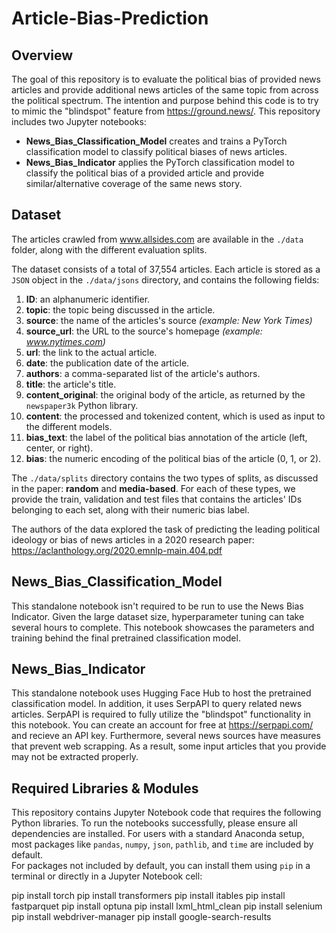 # Article-Bias-Prediction

## Overview
The goal of this repository is to evaluate the political bias of provided news articles and provide additional news articles of the same topic from across the political spectrum. The intention and purpose behind this code is to try to mimic the "blindspot" feature from https://ground.news/. 
This repository includes two Jupyter notebooks: 
* **News_Bias_Classification_Model** creates and trains a PyTorch classification model to classify political biases of news articles.
* **News_Bias_Indicator** applies the PyTorch classification model to classify the political bias of a provided article and provide similar/alternative coverage of the same news story.

## Dataset
The articles crawled from www.allsides.com are available in the ```./data``` folder, along with the different evaluation splits.

The dataset consists of a total of 37,554 articles. Each article is stored as a ```JSON``` object in the ```./data/jsons``` directory, and contains the following fields:
1. **ID**: an alphanumeric identifier.
2. **topic**: the topic being discussed in the article.
3. **source**: the name of the articles's source *(example: New York Times)*
4. **source_url**: the URL to the source's homepage *(example: www.nytimes.com)*
5. **url**: the link to the actual article.
6. **date**: the publication date of the article.
7. **authors**: a comma-separated list of the article's authors.
8. **title**: the article's title.
9. **content_original**: the original body of the article, as returned by the ```newspaper3k``` Python library.
10. **content**: the processed and tokenized content, which is used as input to the different models.
11. **bias_text**: the label of the political bias annotation of the article (left, center, or right).
12. **bias**: the numeric encoding of the political bias of the article (0, 1, or 2).

The ```./data/splits``` directory contains the two types of splits, as discussed in the paper: **random** and **media-based**. For each of these types, we provide the train, validation and test files that contains the articles' IDs belonging to each set, along with their numeric bias label.

The authors of the data explored the task of predicting the leading political ideology or bias of news articles in a 2020 research paper: https://aclanthology.org/2020.emnlp-main.404.pdf

## News_Bias_Classification_Model
This standalone notebook isn't required to be run to use the News Bias Indicator. Given the large dataset size, hyperparameter tuning can take several hours to complete. 
This notebook showcases the parameters and training behind the final pretrained classification model.

## News_Bias_Indicator
This standalone notebook uses Hugging Face Hub to host the pretrained classification model. In addition, it uses SerpAPI to query related news articles.
SerpAPI is required to fully utilize the "blindspot" functionality in this notebook. You can create an account for free at https://serpapi.com/ and recieve an API key.
Furthermore, several news sources have measures that prevent web scrapping. As a result, some input articles that you provide may not be extracted properly.

## Required Libraries & Modules
This repository contains Jupyter Notebook code that requires the following Python libraries. To run the notebooks successfully, please ensure all dependencies are installed.
For users with a standard Anaconda setup, most packages like `pandas`, `numpy`, `json`, `pathlib`, and `time` are included by default.  
For packages not included by default, you can install them using `pip` in a terminal or directly in a Jupyter Notebook cell:

pip install torch
pip install transformers
pip install itables
pip install fastparquet
pip install optuna
pip install lxml_html_clean
pip install selenium
pip install webdriver-manager
pip install google-search-results
